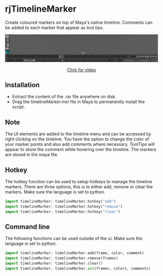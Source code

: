# rjTimelineMarker
Create coloured markers on top of Maya's native timeline. Comments can be added to each marker that appear as tool tips.

<p align="center"><img src="docs/_images/timelineMarkerExample.gif?raw=true"></p>
<a href="https://vimeo.com/126181906" target="_blank"><p align="center">Click for video</p></a>

## Installation
* Extract the content of the .rar file anywhere on disk.
* Drag the timelineMarker.mel file in Maya to permanently install the script.

## Note
The UI elements are added to the timeline menu and can be accessed by right clicking on the timeline. You have the option to change the color of your marker points and also add comments where necessary. ToolTips will appear to show the comment while hovering over the timeline. The markers are stored in the maya file.

## Hotkey
The hotkey function can be used to setup hotkeys to manage the timeline markers. There are three options, this is to either add, remove or clear the markers. Make sure the language is set to python.

```python
import timelineMarker; timelineMarker.hotkey("add")
import timelineMarker; timelineMarker.hotkey("remove")
import timelineMarker; timelineMarker.hotkey("clear")
```

## Command line
The following functions can be used outside of the ui. Make sure the 
language is set to python.

```python
import timelineMarker; timelineMarker.add(frame, color, comment)
import timelineMarker; timelineMarker.remove(frames)
import timelineMarker; timelineMarker.clear()
import timelineMarker; timelineMarker.set(frames, colors, comments)
```    

